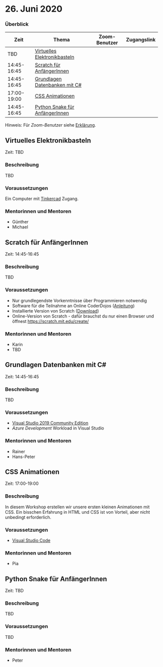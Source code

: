 # 26. Juni 2020

### Überblick

| Zeit        | Thema                                                             | Zoom-Benutzer | Zugangslink |
| ----------- | ----------------------------------------------------------------- | ------------- | ----------- |
| TBD         | [Virtuelles Elektronikbasteln](#virtuelles-elektronikbasteln)     |               |             |
| 14:45-16:45 | [Scratch für AnfängerInnen](#scratch-für-anfängerinnen)           |               |             |
| 14:45-16:45 | [Grundlagen Datenbanken mit C#](#grundlagen-datenbanken-mit-c)    |               |             |
| 17:00-19:00 | [CSS Animationen](#css-animationen)                               |               |             |
| 14:45-16:45 | [Python Snake für AnfängerInnen](#python-snake-für-anfüngerinnen) |               |             |

Hinweis: Für _Zoom-Benutzer_ siehe [Erklärung](https://github.com/coderdojo-linz/coderdojo-online/blob/master/Zoom.md).

## Virtuelles Elektronikbasteln

Zeit: TBD

### Beschreibung

TBD

### Voraussetzungen

Ein Computer mit [Tinkercad](https://www.tinkercad.com) Zugang.

### Mentorinnen und Mentoren

- Günther
- Michael


## Scratch für AnfängerInnen

Zeit: 14:45-16:45

### Beschreibung

TBD

### Voraussetzungen

- Nur grundlegendste Vorkenntnisse über Programmieren notwendig
- Software für die Teilnahme an Online CoderDojos ([Anleitung](https://linz.coderdojo.net/online-coderdojo-tipps.html))
- Installierte Version von Scratch ([Download](https://scratch.mit.edu/download))
- Online-Version von Scratch - dafür brauchst du nur einen Browser und öffnest https://scratch.mit.edu/create/

### Mentorinnen und Mentoren

- Karin
- TBD


## Grundlagen Datenbanken mit C#

Zeit: 14:45-16:45

### Beschreibung

TBD

### Voraussetzungen

- [Visual Studio 2019 Community Edition](https://visualstudio.microsoft.com/de/downloads/)
- *Azure Development* Workload in Visual Studio

### Mentorinnen und Mentoren

- Rainer
- Hans-Peter


## CSS Animationen

Zeit: 17:00-19:00

### Beschreibung

In diesem Workshop erstellen wir unsere ersten kleinen Animationen mit CSS. Ein bisschen Erfahrung in HTML und CSS ist von Vorteil, aber nicht unbedingt erforderlich.

### Voraussetzungen

- [Visual Studio Code](https://code.visualstudio.com)

### Mentorinnen und Mentoren

- Pia


## Python Snake für AnfängerInnen

Zeit: TBD

### Beschreibung

TBD

### Voraussetzungen

TBD

### Mentorinnen und Mentoren

- Peter
